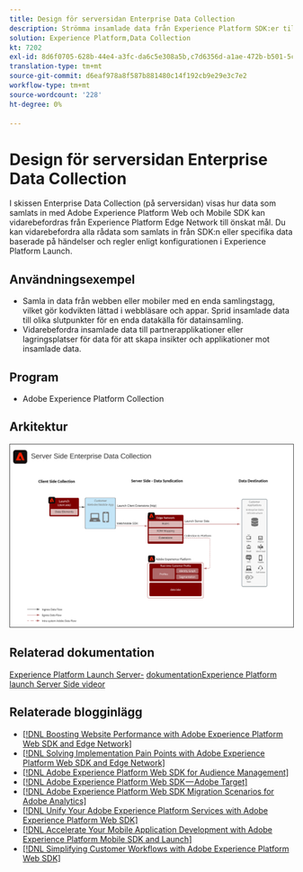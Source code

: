 ```yaml
---
title: Design för serversidan Enterprise Data Collection
description: Strömma insamlade data från Experience Platform SDK:er till destinationer
solution: Experience Platform,Data Collection
kt: 7202
exl-id: 8d6f0705-628b-44e4-a3fc-da6c5e308a5b,c7d6356d-a1ae-472b-b501-5c736e990252
translation-type: tm+mt
source-git-commit: d6eaf978a8f587b881480c14f192cb9e29e3c7e2
workflow-type: tm+mt
source-wordcount: '228'
ht-degree: 0%

---
```


# Design för serversidan Enterprise Data Collection

I skissen Enterprise Data Collection (på serversidan) visas hur data som samlats in med Adobe Experience Platform Web och Mobile SDK kan vidarebefordras från Experience Platform Edge Network till önskat mål. Du kan vidarebefordra alla rådata som samlats in från SDK:n eller specifika data baserade på händelser och regler enligt konfigurationen i Experience Platform Launch.

## Användningsexempel

* Samla in data från webben eller mobiler med en enda samlingstagg, vilket gör kodvikten lättad i webbläsare och appar. Sprid insamlade data till olika slutpunkter för en enda datakälla för datainsamling.
* Vidarebefordra insamlade data till partnerapplikationer eller lagringsplatser för data för att skapa insikter och applikationer mot insamlade data.

## Program

* Adobe Experience Platform Collection

## Arkitektur

<img src="assets/enterprise_collection.svg" alt="Referensarkitektur för företagsdatainsamling" style="border:1px solid #4a4a4a" />

## Relaterad dokumentation

[Experience Platform Launch Server-](https://experienceleague.adobe.com/docs/launch/using/server-side-info/server-side-overview.html?lang=en#server-side-info)
[dokumentationExperience Platform launch Server Side videor](https://experienceleague.adobe.com/docs/launch-learn/tutorials/server-side/overview.html)

## Relaterade blogginlägg

* [[!DNL Boosting Website Performance with Adobe Experience Platform Web SDK and Edge Network]](https://medium.com/adobetech/boosting-website-performance-with-adobe-experience-platform-web-sdk-and-edge-network-329fcf70fdf9)
* [[!DNL Solving Implementation Pain Points with Adobe Experience Platform Web SDK and Edge Network]](https://medium.com/adobetech/solving-implementation-pain-points-with-adobe-experience-platform-web-sdk-and-edge-network-880b635e6819)
* [[!DNL Adobe Experience Platform Web SDK for Audience Management]](https://medium.com/adobetech/adobe-experience-platform-web-sdk-for-audience-management-751fa6d063bc)
* [[!DNL Adobe Experience Platform Web SDK — Adobe Target]](https://medium.com/adobetech/adobe-experience-platform-web-sdk-adobe-target-9b9f621d271)
* [[!DNL Adobe Experience Platform Web SDK Migration Scenarios for Adobe Analytics]](https://medium.com/adobetech/adobe-experience-platform-web-sdk-migration-scenarios-for-adobe-analytics-91c255ec82b0)
* [[!DNL Unify Your Adobe Experience Platform Services with Adobe Experience Platform Web SDK]](https://medium.com/adobetech/unify-your-adobe-experience-platform-services-with-adobe-experience-platform-web-sdk-75cf6851a9fc)
* [[!DNL Accelerate Your Mobile Application Development with Adobe Experience Platform Mobile SDK and Launch]](https://medium.com/adobetech/accelerate-your-mobile-application-development-with-adobe-experience-platform-mobile-sdk-and-launch-ed023536d611)
* [[!DNL Simplifying Customer Workflows with Adobe Experience Platform Web SDK]](https://medium.com/adobetech/simplifying-customer-workflows-with-adobe-experience-platform-web-sdk-4e54fe134f4a)
